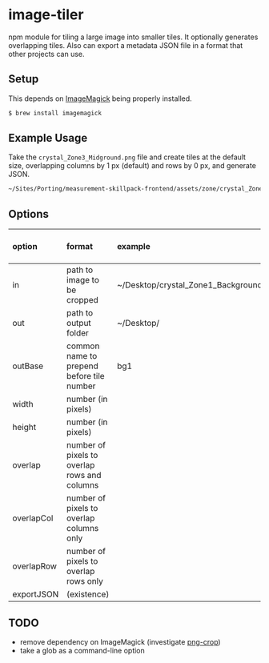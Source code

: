# image-tiler
npm module for tiling a large image into smaller tiles. It optionally generates overlapping tiles. Also can export a metadata JSON file in a format that other projects can use.
## Setup
This depends on [ImageMagick](http://www.imagemagick.org/script/index.php) being properly installed.
```bash
$ brew install imagemagick
```

## Example Usage
Take the `crystal_Zone3_Midground.png` file and create tiles at the default size, overlapping columns by 1 px (default) and rows by 0 px, and generate JSON.
```bash
~/Sites/Porting/measurement-skillpack-frontend/assets/zone/crystal_Zone3_Midground.png --out ~/Sites/Porting/measurement-skillpack-frontend/deploy/assets/images/zones/ --overlapRow 0 --exportJSON --jsonSrcPrefix assets/images/zones/
```
## Options
| option     | format                                       | example                                | Default if omitted        |
|:-----------|:---------------------------------------------|:---------------------------------------|:--------------------------|
| in         | path to image to be cropped                  | ~/Desktop/crystal_Zone1_Background.png |                           |
| out        | path to output folder                        | ~/Desktop/                             |                           |
| outBase    | common name to prepend before tile number    | bg1                                    | base name of in file name |
| width      | number (in pixels)                           |                                        | 1024                      |
| height     | number (in pixels)                           |                                        | 1024                      |
| overlap    | number of pixels to overlap rows and columns |                                        | 1                         |
| overlapCol | number of pixels to overlap columns only     |                                        | falls back to `overlap`   |
| overlapRow | number of pixels to overlap rows only        |                                        | falls back to `overlap`   |
| exportJSON | (existence)                                  |                                        | false                     |

## TODO
* remove dependency on ImageMagick (investigate [png-crop](https://www.npmjs.com/package/png-crop))
* take a glob as a command-line option

